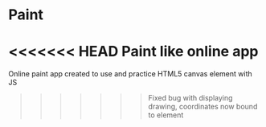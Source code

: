 # Paint
<<<<<<< HEAD
Paint like online app
=======
Online paint app created to use and practice HTML5 canvas element with JS
>>>>>>> Fixed bug with displaying drawing, coordinates now bound to element

